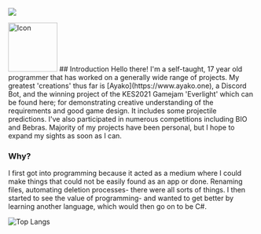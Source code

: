 ![](https://visitor-badge.laobi.icu/badge?page_id=Etwodev.Etwodev)

<img src="https://github.com/Etwodev/Etwodev/icon.png" alt="Icon" width="100" height="100">
## Introduction
Hello there! I'm a self-taught, 17 year old programmer that has worked on a generally wide range of projects. My greatest 'creations' thus far is [Ayako](https://www.ayako.one), a Discord Bot, and the winning project of the KES2021 Gamejam 'Everlight' which can be found here; for demonstrating creative understanding of the requirements and good game design. It includes some projectile predictions.  I've also participated in numerous competitions including BIO and Bebras. Majority of my projects have been personal, but I hope to expand my sights as soon as I can.


### Why?
I first got into programming because it acted as a medium where I could make things that could not be easily found as an app or done. Renaming files, automating deletion processes- there were all sorts of things. I then started to see the value of programming- and wanted to get better by learning another language, which would then go on to be C#.

![Top Langs](https://github-readme-stats.vercel.app/api/top-langs/?username=Etwodev&theme=tokyonight)
